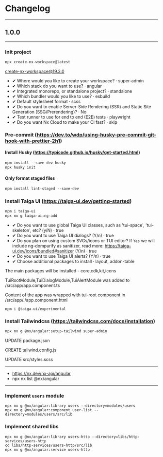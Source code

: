 # Changelog
___

## 1.0.0
___
### Init project
```markdown
npx create-nx-workspace@latest
```
create-nx-workspace@19.3.0

* ✔ Where would you like to create your workspace? · super-admin
* ✔ Which stack do you want to use? · angular
* ✔ Integrated monorepo, or standalone project? · standalone
* ✔ Which bundler would you like to use? · esbuild
* ✔ Default stylesheet format · scss
* ✔ Do you want to enable Server-Side Rendering (SSR) and Static Site Generation (SSG/Prerendering)? · No
* ✔ Test runner to use for end to end (E2E) tests · playwright
* ✔ Do you want Nx Cloud to make your CI fast? · skip

### Pre-commit (https://dev.to/wdp/using-husky-pre-commit-git-hook-with-prettier-2h1)
#### Install Husky (https://typicode.github.io/husky/get-started.html)
```markdown
npm install --save-dev husky
npx husky init
```

#### Only format staged files
```markdown
npm install lint-staged --save-dev
```

### Install Taiga UI (https://taiga-ui.dev/getting-started)
```markdown
npm i taiga-ui
npx nx g taiga-ui:ng-add
```
* ✔ Do you want to use global Taiga UI classes, such as 'tui-space', 'tui-skeleton', etc? (y/N) · true
* ✔ Do you want to use Taiga UI dialogs? (Y/n) · true
* ✔ Do you plan on using custom SVGs/icons or TUI editor? If `Yes` we will include ng-dompurify as sanitizer, read more: https://taiga-ui.dev/icons/bundled#sanitizer (Y/n) · true
* ✔ Do you want to use Taiga UI alerts? (Y/n) · true
* ✔ Choose additional packages to install · layout, addon-table

The main packages will be installed - core,cdk,kit,icons

TuiRootModule,TuiDialogModule,TuiAlertModule was added to /src/app/app.component.ts

Content of the app was wrapped with tui-root component in /src/app/./app.component.html

```
npm i @taiga-ui/experimental
```

### Install Tailwindcss (https://tailwindcss.com/docs/installation)

```markdown
npx nx g @nx/angular:setup-tailwind super-admin
```
UPDATE package.json

CREATE tailwind.config.js

UPDATE src/styles.scss

___
* https://nx.dev/nx-api/angular
* npx nx list @nx/angular
___

### Implement `users` module
  ```
  npx nx g @nx/angular:library users --directory=modules/users
  npx nx g @nx/angular:component user-list --directory=modules/users/src/lib
  ```

### Implement shared libs
  ```
  npx nx g @nx/angular:library users-http --directory=libs/http-services/users-http
  cd libs/http-services/users-http/src/lib
  npx nx g @nx/angular:service users-http
  ```